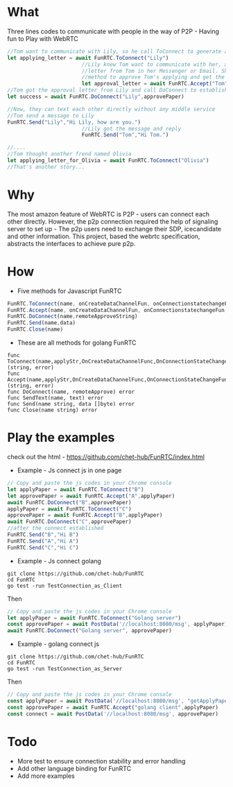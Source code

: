 # What

Three lines codes to communicate with people in the way of P2P - Having fun to Play 
with WebRTC

```javascript
//Tom want to communicate with Lily, so he call ToConnect to generate a applying letter
let applying_letter = await FunRTC.ToConnect("Lily")
                        //Lily knew Tom want to communicate with her, and got the applying 
                        //letter from Tom in her Messenger or Email. She called the Accept  
                        //method to approve Tom's applying and get the approve letter
                        let approval_letter = await FunRTC.Accept("Tom",applying_letter)
//Tom got the approval letter from Lily and call DoConnect to establish a connection to Lily
let success = await FunRTC.DoConnect("Lily",approvePaper)

//Now, they can text each other directly without any middle service
//Tom send a message to Lily
FunRTC.Send("Lily","Hi Lily, how are you.")
                        //Lily got the message and reply 
                        FunRTC.Send("Tom","Hi Tom.")

//....
//Tom thought another frend named Olivia
let applying_letter_for_Olivia = await FunRTC.ToConnect("Olivia")
//That's another story...
```

# Why

The most amazon feature of WebRTC is P2P - users can connect each other directly. 
However, the p2p connection required the help of signaling server to set up - The p2p 
users need to exchange their SDP, icecandidate and other information. This project, based
the webrtc specification, abstracts the interfaces to achieve pure p2p.

# How

* Five methods for Javascript FunRTC

```javascript
FunRTC.ToConnect(name, onCreateDataChannelFun, onConnectionstatechangeFun, configuration)
FunRTC.Accept(name, onCreateDataChannelFun, onConnectionstatechangeFun, configuration)
FunRTC.DoConnect(name,remoteApproveString)
FunRTC.Send(name,data)
FunRTC.Close(name)
```

* These are all methods for golang FunRTC

```golang
func ToConnect(name,applyStr,OnCreateDataChannelFunc,OnConnectionStateChangeFunc,webrtcConfiguration,dataChannelOptions) (string, error)
func Accept(name,applyStr,OnCreateDataChannelFunc,OnConnectionStateChangeFunc,webrtcConfiguration,dataChannelOptions) (string, error)
func DoConnect(name, remoteApprove) error
func SendText(name, text) error
func Send(name string, data []byte) error
func Close(name string) error
```

# Play the examples
check out the html - https://github.com/chet-hub/FunRTC/index.html

* Example - Js connect js in one page
```javascript
// Copy and paste the js codes in your Chrome console
let applyPaper = await FunRTC.ToConnect("B")
let approvePaper = await FunRTC.Accept("A",applyPaper)
await FunRTC.DoConnect("B",approvePaper)
applyPaper = await FunRTC.ToConnect("C")
approvePaper = await FunRTC.Accept("B",applyPaper)
await FunRTC.DoConnect("C",approvePaper)
//after the connect established
FunRTC.Send("B","Hi B")
FunRTC.Send("A","Hi A")
FunRTC.Send("C","Hi C")
```

* Example - Js connect golang
```shell
git clone https://github.com/chet-hub/FunRTC
cd FunRTC
go test -run TestConnection_as_Client
```
Then
```javascript
// Copy and paste the js codes in your Chrome console
let applyPaper = await FunRTC.ToConnect("Golang server")
const approvePaper = await PostData('//localhost:8080/msg', applyPaper)
await FunRTC.DoConnect("Golang server", approvePaper)
```

* Example - golang connect js

```shell
git clone https://github.com/chet-hub/FunRTC
cd FunRTC
go test -run TestConnection_as_Server
```
Then
```javascript
// Copy and paste the js codes in your Chrome console
const applyPaper = await PostData('//localhost:8080/msg', "getApplyPaper")
const approvePaper = await FunRTC.Accept("golang client",applyPaper)
const connect = await PostData('//localhost:8080/msg', approvePaper)
```


# Todo
- More test to ensure connection stability and error handling
- Add other language binding for FunRTC
- Add more examples

